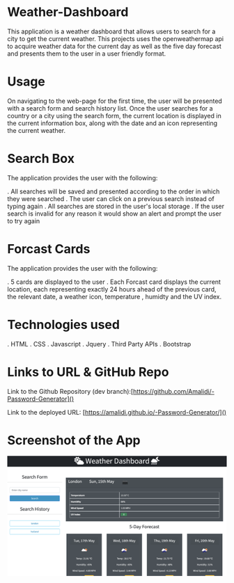 # Weather-Dashboard

This application is a weather dashboard that allows users to search for a city to get the current weather. This projects uses the openweathermap api to acquire weather data for the current day as well as the five day forecast and presents them to the user in a user friendly format.

# Usage

On navigating to the web-page for the first time, the user will be presented with a search form and search history list. Once the user searches for a country or a city using the search form, the current location is displayed in the current information box, along with the date and an icon representing the current weather.

# Search Box

The application provides the user with the following:

. All searches will be saved and presented according to the order in which they were searched
. The user can click on a previous search instead of typing again
. All searches are stored in the user's local storage
. If the user search is invalid for any reason it would show an alert and prompt the user to try again

# Forcast Cards

The application provides the user with the following:

. 5 cards are displayed to the user
. Each Forcast card displays the current location, each representing exactly 24 hours ahead of the previous card, the relevant date, a weather icon, temperature , humidty and the UV index.

# Technologies used

. HTML
. CSS
. Javascript
. Jquery
. Third Party APIs
. Bootstrap

# Links to URL & GitHub Repo

Link to the Github Repository (dev branch):[https://github.com/Amalidi/-Password-Generator]()

Link to the deployed URL: [https://amalidi.github.io/-Password-Generator/]()

# Screenshot of the App

![Image of the project](./assets/Images/weather-dashboard.png)
